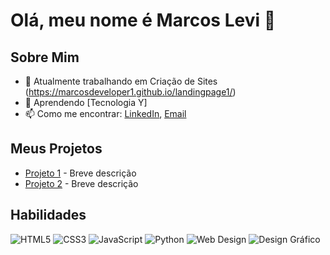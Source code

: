 # Olá, meu nome é Marcos Levi 👋

## Sobre Mim
- 🔭 Atualmente trabalhando em Criação de Sites (https://marcosdeveloper1.github.io/landingpage1/)
- 🌱 Aprendendo [Tecnologia Y]
- 📫 Como me encontrar: [LinkedIn](link), [Email](mailto:seu-email@example.com)

## Meus Projetos
- [Projeto 1](link) - Breve descrição
- [Projeto 2](link) - Breve descrição

## Habilidades

![HTML5](https://img.shields.io/badge/HTML5-E34F26?style=for-the-badge&logo=html5&logoColor=white)
![CSS3](https://img.shields.io/badge/CSS3-1572B6?style=for-the-badge&logo=css3&logoColor=white)
![JavaScript](https://img.shields.io/badge/JavaScript-F7DF1E?style=for-the-badge&logo=javascript&logoColor=black)
![Python](https://img.shields.io/badge/Python-3776AB?style=for-the-badge&logo=python&logoColor=white)
![Web Design](https://img.shields.io/badge/Web%20Design-1E90FF?style=for-the-badge&logo=artstation&logoColor=white)
![Design Gráfico](https://img.shields.io/badge/Design%20Gráfico-FF6347?style=for-the-badge&logo=adobe&logoColor=white)

